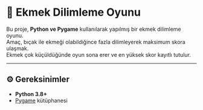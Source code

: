 # 🥖 Ekmek Dilimleme Oyunu

Bu proje, **Python ve Pygame** kullanılarak yapılmış  bir ekmek dilimleme oyunu.  
Amaç, bıçak ile ekmeği olabildiğince fazla dilimleyerek maksimum skora ulaşmak.  
Ekmek çok küçüldüğünde oyun sona erer ve en yüksek skor kayıtlı tutulur.

---


## ⚙️ Gereksinimler

- **Python 3.8+**
- [Pygame](https://www.pygame.org/) kütüphanesi

